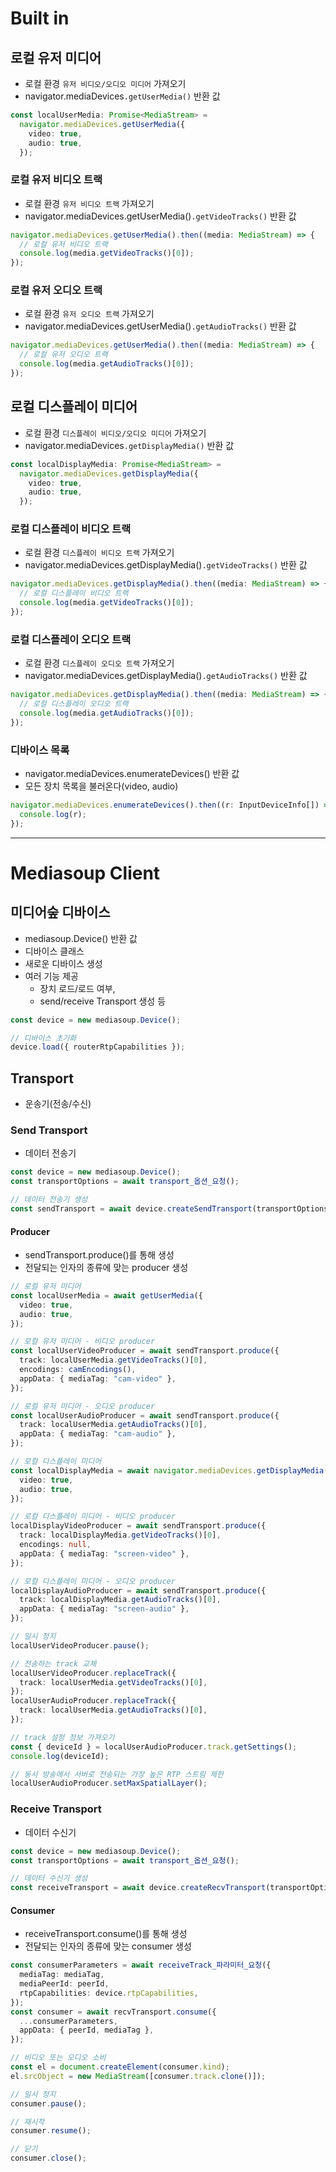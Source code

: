 # Built in

## 로컬 유저 미디어

- 로컬 환경 `유저 비디오/오디오 미디어` 가져오기
- navigator.mediaDevices`.getUserMedia()` 반환 값

```ts
const localUserMedia: Promise<MediaStream> =
  navigator.mediaDevices.getUserMedia({
    video: true,
    audio: true,
  });
```

### 로컬 유저 비디오 트랙

- 로컬 환경 `유저 비디오 트랙` 가져오기
- navigator.mediaDevices.getUserMedia()`.getVideoTracks()` 반환 값

```ts
navigator.mediaDevices.getUserMedia().then((media: MediaStream) => {
  // 로컬 유저 비디오 트랙
  console.log(media.getVideoTracks()[0]);
});
```

### 로컬 유저 오디오 트랙

- 로컬 환경 `유저 오디오 트랙` 가져오기
- navigator.mediaDevices.getUserMedia()`.getAudioTracks()` 반환 값

```ts
navigator.mediaDevices.getUserMedia().then((media: MediaStream) => {
  // 로컬 유저 오디오 트랙
  console.log(media.getAudioTracks()[0]);
});
```

## 로컬 디스플레이 미디어

- 로컬 환경 `디스플레이 비디오/오디오 미디어` 가져오기
- navigator.mediaDevices`.getDisplayMedia()` 반환 값

```ts
const localDisplayMedia: Promise<MediaStream> =
  navigator.mediaDevices.getDisplayMedia({
    video: true,
    audio: true,
  });
```

### 로컬 디스플레이 비디오 트랙

- 로컬 환경 `디스플레이 비디오 트랙` 가져오기
- navigator.mediaDevices.getDisplayMedia()`.getVideoTracks()` 반환 값

```ts
navigator.mediaDevices.getDisplayMedia().then((media: MediaStream) => {
  // 로컬 디스플레이 비디오 트랙
  console.log(media.getVideoTracks()[0]);
});
```

### 로컬 디스플레이 오디오 트랙

- 로컬 환경 `디스플레이 오디오 트랙` 가져오기
- navigator.mediaDevices.getDisplayMedia()`.getAudioTracks()` 반환 값

```ts
navigator.mediaDevices.getDisplayMedia().then((media: MediaStream) => {
  // 로컬 디스플레이 오디오 트랙
  console.log(media.getAudioTracks()[0]);
});
```

### 디바이스 목록

- navigator.mediaDevices.enumerateDevices() 반환 값
- 모든 장치 목록을 불러온다(video, audio)

```ts
navigator.mediaDevices.enumerateDevices().then((r: InputDeviceInfo[]) => {
  console.log(r);
});
```

---

# Mediasoup Client

## 미디어숲 디바이스

- mediasoup.Device() 반환 값
- 디바이스 클래스
- 새로운 디바이스 생성
- 여러 기능 제공
  - 장치 로드/로드 여부,
  - send/receive Transport 생성 등

```ts
const device = new mediasoup.Device();

// 디바이스 초기화
device.load({ routerRtpCapabilities });
```

## Transport

- 운송기(전송/수신)

### Send Transport

- 데이터 전송기

```ts
const device = new mediasoup.Device();
const transportOptions = await transport_옵션_요청();

// 데이터 전송기 생성
const sendTransport = await device.createSendTransport(transportOptions);
```

#### Producer

- sendTransport.produce()를 통해 생성
- 전달되는 인자의 종류에 맞는 producer 생성

```ts
// 로컬 유저 미디어
const localUserMedia = await getUserMedia({
  video: true,
  audio: true,
});

// 로컬 유저 미디어 - 비디오 producer
const localUserVideoProducer = await sendTransport.produce({
  track: localUserMedia.getVideoTracks()[0],
  encodings: camEncodings(),
  appData: { mediaTag: "cam-video" },
});

// 로컬 유저 미디어 - 오디오 producer
const localUserAudioProducer = await sendTransport.produce({
  track: localUserMedia.getAudioTracks()[0],
  appData: { mediaTag: "cam-audio" },
});

// 로컬 디스플레이 미디어
const localDisplayMedia = await navigator.mediaDevices.getDisplayMedia({
  video: true,
  audio: true,
});

// 로컬 디스플레이 미디어 - 비디오 producer
localDisplayVideoProducer = await sendTransport.produce({
  track: localDisplayMedia.getVideoTracks()[0],
  encodings: null,
  appData: { mediaTag: "screen-video" },
});

// 로컬 디스플레이 미디어 - 오디오 producer
localDisplayAudioProducer = await sendTransport.produce({
  track: localDisplayMedia.getAudioTracks()[0],
  appData: { mediaTag: "screen-audio" },
});
```

```ts
// 일시 정지
localUserVideoProducer.pause();

// 전송하는 track 교체
localUserVideoProducer.replaceTrack({
  track: localUserMedia.getVideoTracks()[0],
});
localUserAudioProducer.replaceTrack({
  track: localUserMedia.getAudioTracks()[0],
});

// track 설정 정보 가져오기
const { deviceId } = localUserAudioProducer.track.getSettings();
console.log(deviceId);

// 동시 방송에서 서버로 전송되는 가장 높은 RTP 스트림 제한
localUserAudioProducer.setMaxSpatialLayer();
```

### Receive Transport

- 데이터 수신기

```ts
const device = new mediasoup.Device();
const transportOptions = await transport_옵션_요청();

// 데이터 수신기 생성
const receiveTransport = await device.createRecvTransport(transportOptions);
```

#### Consumer

- receiveTransport.consume()를 통해 생성
- 전달되는 인자의 종류에 맞는 consumer 생성

```ts
const consumerParameters = await receiveTrack_파라미터_요청({
  mediaTag: mediaTag,
  mediaPeerId: peerId,
  rtpCapabilities: device.rtpCapabilities,
});
const consumer = await recvTransport.consume({
  ...consumerParameters,
  appData: { peerId, mediaTag },
});

// 비디오 또는 오디오 소비
const el = document.createElement(consumer.kind);
el.srcObject = new MediaStream([consumer.track.clone()]);

// 일시 정지
consumer.pause();

// 재시작
consumer.resume();

// 닫기
consumer.close();
```
